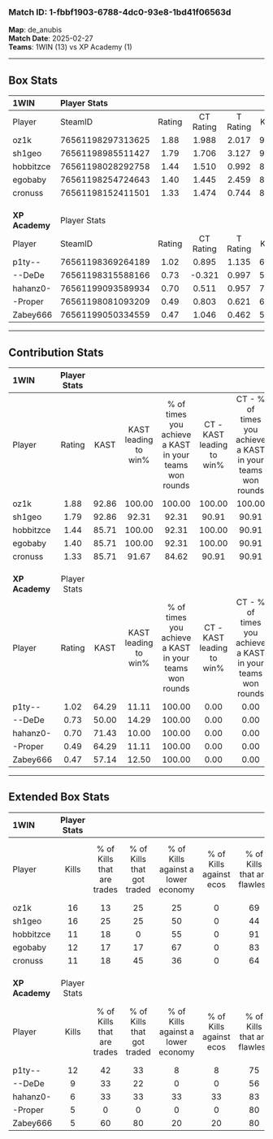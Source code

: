 ### Match ID: 1-fbbf1903-6788-4dc0-93e8-1bd41f06563d  
**Map**: de_anubis  
**Match Date**: 2025-02-27  
**Teams**: 1WIN (13) vs XP Academy (1)  

---  

## Box Stats  

| **1WIN**       | Player Stats      |        |           |          |       |       |       |         |        |      |     |
| :- | :- | :-: | :-: | :-: | :-: | :-: | :-: | :-: | :-: | :-: | :-: |
| Player         | SteamID           | Rating | CT Rating | T Rating | KAST  |  ADR  | Kills | Assists | Deaths | K/D  | HS% |
| oz1k           | 76561198297313625 |  1.88  |   1.988   |  2.017   | 92.86 | 123.6 |  16   |    3    |   7    | 2.29 | 56  |
| sh1geo         | 76561198985511427 |  1.79  |   1.706   |  3.127   | 92.86 | 109.6 |  16   |    3    |   8    | 2.00 | 50  |
| hobbitzce      | 76561198028292758 |  1.44  |   1.510   |  0.992   | 85.71 | 79.9  |  11   |    6    |   6    | 1.83 | 36  |
| egobaby        | 76561198254724643 |  1.40  |   1.445   |  2.459   | 85.71 | 83.9  |  12   |    1    |   8    | 1.50 | 16  |
| cronuss        | 76561198152411501 |  1.33  |   1.474   |  0.744   | 85.71 | 77.8  |  11   |    3    |   8    | 1.38 | 45  |
|                |                   |        |           |          |       |       |       |         |        |      |     |
|                |                   |        |           |          |       |       |       |         |        |      |     |
|                |                   |        |           |          |       |       |       |         |        |      |     |
| **XP Academy** | Player Stats      |        |           |          |       |       |       |         |        |      |     |
| Player         | SteamID           | Rating | CT Rating | T Rating | KAST  |  ADR  | Kills | Assists | Deaths | K/D  | HS% |
| p1ty--         | 76561198369264189 |  1.02  |   0.895   |  1.135   | 64.29 | 77.4  |  12   |    0    |   13   | 0.92 | 50  |
| --DeDe         | 76561198315588166 |  0.73  |  -0.321   |  0.997   | 50.00 | 71.4  |   9   |    2    |   13   | 0.69 | 33  |
| hahanz0-       | 76561199093589934 |  0.70  |   0.511   |  0.957   | 71.43 | 65.4  |   6   |    5    |   13   | 0.46 | 100 |
| -Proper        | 76561198081093209 |  0.49  |   0.803   |  0.621   | 64.29 | 40.1  |   5   |    3    |   13   | 0.38 | 40  |
| Zabey666       | 76561199050334559 |  0.47  |   1.046   |  0.462   | 57.14 | 53.6  |   5   |    6    |   14   | 0.36 | 20  |
---  

## Contribution Stats  

| **1WIN**       | Player Stats |       |                      |                                                        |                           |                                                             |                          |                                                            |
| :- | :-: | :-: | :-: | :-: | :-: | :-: | :-: | :-: |
| Player         |    Rating    | KAST  | KAST leading to win% | % of times you achieve a KAST in your teams won rounds | CT - KAST leading to win% | CT - % of times you achieve a KAST in your teams won rounds | T - KAST leading to win% | T - % of times you achieve a KAST in your teams won rounds |
| oz1k           |     1.88     | 92.86 |        100.00        |                         100.00                         |          100.00           |                           100.00                            |          100.00          |                           100.00                           |
| sh1geo         |     1.79     | 92.86 |        92.31         |                         92.31                          |           90.91           |                            90.91                            |          100.00          |                           100.00                           |
| hobbitzce      |     1.44     | 85.71 |        100.00        |                         92.31                          |          100.00           |                            90.91                            |          100.00          |                           100.00                           |
| egobaby        |     1.40     | 85.71 |        100.00        |                         92.31                          |          100.00           |                            90.91                            |          100.00          |                           100.00                           |
| cronuss        |     1.33     | 85.71 |        91.67         |                         84.62                          |           90.91           |                            90.91                            |          100.00          |                           50.00                            |
|                |              |       |                      |                                                        |                           |                                                             |                          |                                                            |
|                |              |       |                      |                                                        |                           |                                                             |                          |                                                            |
|                |              |       |                      |                                                        |                           |                                                             |                          |                                                            |
| **XP Academy** | Player Stats |       |                      |                                                        |                           |                                                             |                          |                                                            |
| Player         |    Rating    | KAST  | KAST leading to win% | % of times you achieve a KAST in your teams won rounds | CT - KAST leading to win% | CT - % of times you achieve a KAST in your teams won rounds | T - KAST leading to win% | T - % of times you achieve a KAST in your teams won rounds |
| p1ty--         |     1.02     | 64.29 |        11.11         |                         100.00                         |           0.00            |                            0.00                             |          12.50           |                           100.00                           |
| --DeDe         |     0.73     | 50.00 |        14.29         |                         100.00                         |           0.00            |                            0.00                             |          14.29           |                           100.00                           |
| hahanz0-       |     0.70     | 71.43 |        10.00         |                         100.00                         |           0.00            |                            0.00                             |          11.11           |                           100.00                           |
| -Proper        |     0.49     | 64.29 |        11.11         |                         100.00                         |           0.00            |                            0.00                             |          14.29           |                           100.00                           |
| Zabey666       |     0.47     | 57.14 |        12.50         |                         100.00                         |           0.00            |                            0.00                             |          16.67           |                           100.00                           |
---  

## Extended Box Stats  

| **1WIN**       | Player Stats |                            |                            |                                    |                         |                              |                                 |        |                             |                                     |                          |                               |                            |
| :- | :-: | :-: | :-: | :-: | :-: | :-: | :-: | :-: | :-: | :-: | :-: | :-: | :-: |
| Player         |    Kills     | % of Kills that are trades | % of Kills that got traded | % of Kills against a lower economy | % of Kills against ecos | % of Kills that are flawless | % of Kills that are close duels | Deaths | % of Deaths that get traded | % of Deaths against a lower economy | % of Deaths against ecos | % of Deaths that are flawless | % of Deaths that are close |
| oz1k           |      16      |             13             |             25             |                 25                 |            0            |              69              |                0                |   7    |             43              |                 43                  |            0             |              86               |             0              |
| sh1geo         |      16      |             25             |             25             |                 50                 |            0            |              44              |               13                |   8    |             38              |                 50                  |            0             |              75               |             0              |
| hobbitzce      |      11      |             18             |             0              |                 55                 |            0            |              91              |                0                |   6    |              0              |                 33                  |            0             |              33               |             0              |
| egobaby        |      12      |             17             |             17             |                 67                 |            0            |              83              |                8                |   8    |             63              |                 50                  |            0             |              75               |             0              |
| cronuss        |      11      |             18             |             45             |                 36                 |            0            |              64              |               18                |   8    |             13              |                 38                  |            0             |              88               |             0              |
|                |              |                            |                            |                                    |                         |                              |                                 |        |                             |                                     |                          |                               |                            |
|                |              |                            |                            |                                    |                         |                              |                                 |        |                             |                                     |                          |                               |                            |
|                |              |                            |                            |                                    |                         |                              |                                 |        |                             |                                     |                          |                               |                            |
| **XP Academy** | Player Stats |                            |                            |                                    |                         |                              |                                 |        |                             |                                     |                          |                               |                            |
| Player         |    Kills     | % of Kills that are trades | % of Kills that got traded | % of Kills against a lower economy | % of Kills against ecos | % of Kills that are flawless | % of Kills that are close duels | Deaths | % of Deaths that get traded | % of Deaths against a lower economy | % of Deaths against ecos | % of Deaths that are flawless | % of Deaths that are close |
| p1ty--         |      12      |             42             |             33             |                 8                  |            8            |              75              |                0                |   13   |             15              |                  8                  |            8             |              77               |             15             |
| --DeDe         |      9       |             33             |             22             |                 0                  |            0            |              56              |                0                |   13   |             15              |                  8                  |            8             |              62               |             15             |
| hahanz0-       |      6       |             33             |             33             |                 33                 |           33            |              83              |                0                |   13   |             38              |                  8                  |            8             |              54               |             8              |
| -Proper        |      5       |             0              |             0              |                 0                  |            0            |              80              |                0                |   13   |             31              |                  8                  |            8             |              77               |             0              |
| Zabey666       |      5       |             60             |             80             |                 20                 |           20            |              80              |                0                |   14   |             14              |                  7                  |            7             |              71               |             0              |
